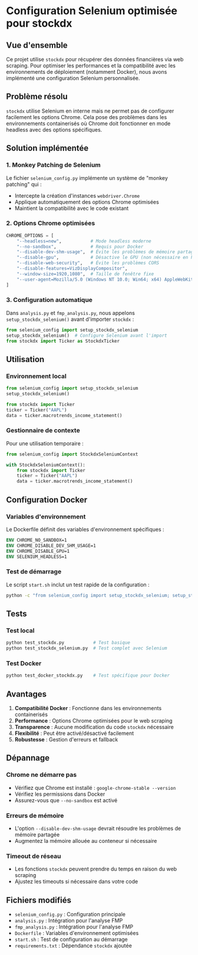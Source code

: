 # Configuration Selenium optimisée pour stockdx

## Vue d'ensemble

Ce projet utilise `stockdx` pour récupérer des données financières via web scraping. Pour optimiser les performances et la compatibilité avec les environnements de déploiement (notamment Docker), nous avons implémenté une configuration Selenium personnalisée.

## Problème résolu

`stockdx` utilise Selenium en interne mais ne permet pas de configurer facilement les options Chrome. Cela pose des problèmes dans les environnements containerisés où Chrome doit fonctionner en mode headless avec des options spécifiques.

## Solution implémentée

### 1. Monkey Patching de Selenium

Le fichier `selenium_config.py` implémente un système de "monkey patching" qui :

- Intercepte la création d'instances `webdriver.Chrome`
- Applique automatiquement des options Chrome optimisées
- Maintient la compatibilité avec le code existant

### 2. Options Chrome optimisées

```python
CHROME_OPTIONS = [
    "--headless=new",           # Mode headless moderne
    "--no-sandbox",             # Requis pour Docker
    "--disable-dev-shm-usage",  # Évite les problèmes de mémoire partagée
    "--disable-gpu",            # Désactive le GPU (non nécessaire en headless)
    "--disable-web-security",   # Évite les problèmes CORS
    "--disable-features=VizDisplayCompositor",
    "--window-size=1920,1080",  # Taille de fenêtre fixe
    "--user-agent=Mozilla/5.0 (Windows NT 10.0; Win64; x64) AppleWebKit/537.36"
]
```

### 3. Configuration automatique

Dans `analysis.py` et `fmp_analysis.py`, nous appelons `setup_stockdx_selenium()` avant d'importer `stockdx` :

```python
from selenium_config import setup_stockdx_selenium
setup_stockdx_selenium()  # Configure Selenium avant l'import
from stockdx import Ticker as StockdxTicker
```

## Utilisation

### Environnement local

```python
from selenium_config import setup_stockdx_selenium
setup_stockdx_selenium()

from stockdx import Ticker
ticker = Ticker("AAPL")
data = ticker.macrotrends_income_statement()
```

### Gestionnaire de contexte

Pour une utilisation temporaire :

```python
from selenium_config import StockdxSeleniumContext

with StockdxSeleniumContext():
    from stockdx import Ticker
    ticker = Ticker("AAPL")
    data = ticker.macrotrends_income_statement()
```

## Configuration Docker

### Variables d'environnement

Le Dockerfile définit des variables d'environnement spécifiques :

```dockerfile
ENV CHROME_NO_SANDBOX=1
ENV CHROME_DISABLE_DEV_SHM_USAGE=1
ENV CHROME_DISABLE_GPU=1
ENV SELENIUM_HEADLESS=1
```

### Test de démarrage

Le script `start.sh` inclut un test rapide de la configuration :

```bash
python -c "from selenium_config import setup_stockdx_selenium; setup_stockdx_selenium()"
```

## Tests

### Test local
```bash
python test_stockdx.py           # Test basique
python test_stockdx_selenium.py  # Test complet avec Selenium
```

### Test Docker
```bash
python test_docker_stockdx.py    # Test spécifique pour Docker
```

## Avantages

1. **Compatibilité Docker** : Fonctionne dans les environnements containerisés
2. **Performance** : Options Chrome optimisées pour le web scraping
3. **Transparence** : Aucune modification du code `stockdx` nécessaire
4. **Flexibilité** : Peut être activé/désactivé facilement
5. **Robustesse** : Gestion d'erreurs et fallback

## Dépannage

### Chrome ne démarre pas
- Vérifiez que Chrome est installé : `google-chrome-stable --version`
- Vérifiez les permissions dans Docker
- Assurez-vous que `--no-sandbox` est activé

### Erreurs de mémoire
- L'option `--disable-dev-shm-usage` devrait résoudre les problèmes de mémoire partagée
- Augmentez la mémoire allouée au conteneur si nécessaire

### Timeout de réseau
- Les fonctions `stockdx` peuvent prendre du temps en raison du web scraping
- Ajustez les timeouts si nécessaire dans votre code

## Fichiers modifiés

- `selenium_config.py` : Configuration principale
- `analysis.py` : Intégration pour l'analyse FMP
- `fmp_analysis.py` : Intégration pour l'analyse FMP
- `Dockerfile` : Variables d'environnement optimisées
- `start.sh` : Test de configuration au démarrage
- `requirements.txt` : Dépendance `stockdx` ajoutée